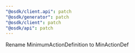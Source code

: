 ```yaml
---
"@osdk/client.api": patch
"@osdk/generator": patch
"@osdk/client": patch
"@osdk/api": patch
---
```


Rename MinimumActionDefinition to MinActionDef
